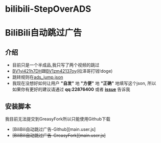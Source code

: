 # bilibili-StepOverADS
# BiliBili自动跳过广告

## 介绍
+ 目前只是一个半成品,我只写了两个视频的跳过
+ [BV1yi421h7DH](https://www.bilibili.com/video/BV1yi421h7DH/)跟[BV1zm42137oy](https://www.bilibili.com/video/BV1zm42137oy)(拉泽哥打钱!doge)
+ 跳转规则在[ads_jump.json](https://github.com/AWangDog/bilibili-StepOverADS/blob/main/ads_jump.json)
+ 我现在没想好如何让用户 **"自发"** 地 **"方便"** 地 **"正确"** 地填写这个json, 所以如果你有更好的建议请通过 **qq:22876400** 或者 **[issue](issue)** 告诉我
## 安装脚本
我目前无法提交到GreasyFork所以只能使用Github下载
+ [BiliBili自动跳过广告-Github][main.user.js]
+ ~~[BiliBili自动跳过广告-GreasyFork][main.user.js]~~
